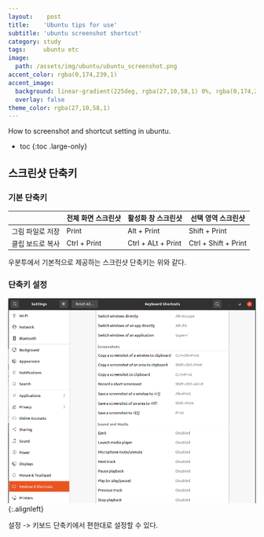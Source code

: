 ```yaml
---
layout:    post
title:    'Ubuntu tips for use'
subtitle: 'ubuntu screenshot shortcut'
category: study
tags:     ubuntu etc
image: 
  path: /assets/img/ubuntu/ubuntu_screenshot.png
accent_color: rgba(0,174,239,1)
accent_image:
  background: linear-gradient(225deg, rgba(27,10,58,1) 0%, rgba(0,174,239,1) 80%)
  overlay: false
theme_color: rgba(27,10,58,1)
---
```


How to screenshot and shortcut setting in ubuntu. 

* toc
{:toc .large-only}

## 스크린샷 단축키<br/>

### 기본 단축키

|                  | 전체 화면 스크린샷 | 활성화 창 스크린샷 | 선택 영역 스크린샷   |
| ---------------- | ------------------ | ------------------ | -------------------- |
| 그림 파일로 저장 | Print              | Alt + Print        | Shift + Print        |
| 클립 보드로 복사 | Ctrl + Print       | Ctrl + ALt + Print | Ctrl + Shift + Print |

우분투에서 기본적으로 제공하는 스크린샷 단축키는 위와 같다. 


### 단축키 설정

![ubuntu_screenshot](/assets/img/ubuntu/ubuntu_screenshot.png){:.alignleft}

설정 -> 키보드 단축키에서 편한대로 설정할 수 있다. 